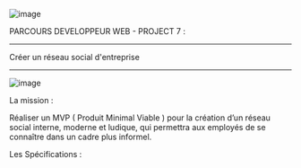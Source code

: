 
![image](https://user-images.githubusercontent.com/73162047/148680206-712e5b56-5b93-4ad8-9bc1-e73331cede0f.png)



PARCOURS DEVELOPPEUR WEB - PROJECT 7 :

_________________________________________

Créer un  réseau social d'entreprise 

_________________________________________

![image](https://user-images.githubusercontent.com/73162047/148641641-072d3c6b-a574-430f-b18f-a6ffef40eac6.png)


La mission :

Réaliser un MVP ( Produit Minimal Viable ) pour la création d’un réseau social interne, moderne et ludique, qui permettra aux employés de se connaître dans un cadre plus informel.

Les Spécifications :




